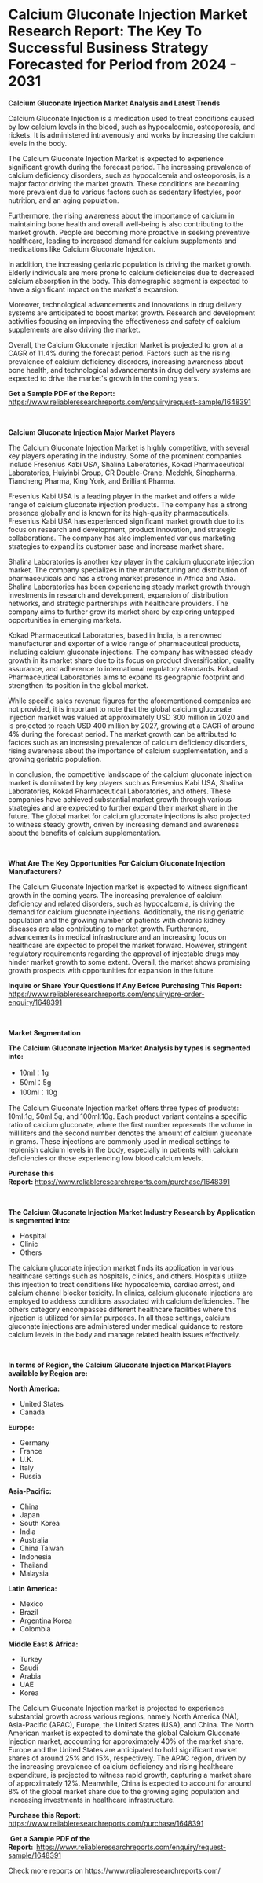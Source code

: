 <p><h1>Calcium Gluconate Injection Market Research Report: The Key To Successful Business Strategy Forecasted for Period from 2024 - 2031</h1></p><p><strong>Calcium Gluconate Injection Market Analysis and Latest Trends</strong></p>
<p><p>Calcium Gluconate Injection is a medication used to treat conditions caused by low calcium levels in the blood, such as hypocalcemia, osteoporosis, and rickets. It is administered intravenously and works by increasing the calcium levels in the body.</p><p>The Calcium Gluconate Injection Market is expected to experience significant growth during the forecast period. The increasing prevalence of calcium deficiency disorders, such as hypocalcemia and osteoporosis, is a major factor driving the market growth. These conditions are becoming more prevalent due to various factors such as sedentary lifestyles, poor nutrition, and an aging population.</p><p>Furthermore, the rising awareness about the importance of calcium in maintaining bone health and overall well-being is also contributing to the market growth. People are becoming more proactive in seeking preventive healthcare, leading to increased demand for calcium supplements and medications like Calcium Gluconate Injection.</p><p>In addition, the increasing geriatric population is driving the market growth. Elderly individuals are more prone to calcium deficiencies due to decreased calcium absorption in the body. This demographic segment is expected to have a significant impact on the market's expansion.</p><p>Moreover, technological advancements and innovations in drug delivery systems are anticipated to boost market growth. Research and development activities focusing on improving the effectiveness and safety of calcium supplements are also driving the market.</p><p>Overall, the Calcium Gluconate Injection Market is projected to grow at a CAGR of 11.4% during the forecast period. Factors such as the rising prevalence of calcium deficiency disorders, increasing awareness about bone health, and technological advancements in drug delivery systems are expected to drive the market's growth in the coming years.</p></p>
<p><strong>Get a Sample PDF of the Report:&nbsp;</strong> <a href="https://www.reliableresearchreports.com/enquiry/request-sample/1648391">https://www.reliableresearchreports.com/enquiry/request-sample/1648391</a></p>
<p>&nbsp;</p>
<p><strong>Calcium Gluconate Injection Major Market Players</strong></p>
<p><p>The Calcium Gluconate Injection Market is highly competitive, with several key players operating in the industry. Some of the prominent companies include Fresenius Kabi USA, Shalina Laboratories, Kokad Pharmaceutical Laboratories, Huiyinbi Group, CR Double-Crane, Medchk, Sinopharma, Tiancheng Pharma, King York, and Brilliant Pharma. </p><p>Fresenius Kabi USA is a leading player in the market and offers a wide range of calcium gluconate injection products. The company has a strong presence globally and is known for its high-quality pharmaceuticals. Fresenius Kabi USA has experienced significant market growth due to its focus on research and development, product innovation, and strategic collaborations. The company has also implemented various marketing strategies to expand its customer base and increase market share.</p><p>Shalina Laboratories is another key player in the calcium gluconate injection market. The company specializes in the manufacturing and distribution of pharmaceuticals and has a strong market presence in Africa and Asia. Shalina Laboratories has been experiencing steady market growth through investments in research and development, expansion of distribution networks, and strategic partnerships with healthcare providers. The company aims to further grow its market share by exploring untapped opportunities in emerging markets.</p><p>Kokad Pharmaceutical Laboratories, based in India, is a renowned manufacturer and exporter of a wide range of pharmaceutical products, including calcium gluconate injections. The company has witnessed steady growth in its market share due to its focus on product diversification, quality assurance, and adherence to international regulatory standards. Kokad Pharmaceutical Laboratories aims to expand its geographic footprint and strengthen its position in the global market.</p><p>While specific sales revenue figures for the aforementioned companies are not provided, it is important to note that the global calcium gluconate injection market was valued at approximately USD 300 million in 2020 and is projected to reach USD 400 million by 2027, growing at a CAGR of around 4% during the forecast period. The market growth can be attributed to factors such as an increasing prevalence of calcium deficiency disorders, rising awareness about the importance of calcium supplementation, and a growing geriatric population.</p><p>In conclusion, the competitive landscape of the calcium gluconate injection market is dominated by key players such as Fresenius Kabi USA, Shalina Laboratories, Kokad Pharmaceutical Laboratories, and others. These companies have achieved substantial market growth through various strategies and are expected to further expand their market share in the future. The global market for calcium gluconate injections is also projected to witness steady growth, driven by increasing demand and awareness about the benefits of calcium supplementation.</p></p>
<p>&nbsp;</p>
<p><strong>What Are The Key Opportunities For Calcium Gluconate Injection Manufacturers?</strong></p>
<p><p>The Calcium Gluconate Injection market is expected to witness significant growth in the coming years. The increasing prevalence of calcium deficiency and related disorders, such as hypocalcemia, is driving the demand for calcium gluconate injections. Additionally, the rising geriatric population and the growing number of patients with chronic kidney diseases are also contributing to market growth. Furthermore, advancements in medical infrastructure and an increasing focus on healthcare are expected to propel the market forward. However, stringent regulatory requirements regarding the approval of injectable drugs may hinder market growth to some extent. Overall, the market shows promising growth prospects with opportunities for expansion in the future.</p></p>
<p><strong>Inquire or Share Your Questions If Any Before Purchasing This Report:</strong> <a href="https://www.reliableresearchreports.com/enquiry/pre-order-enquiry/1648391">https://www.reliableresearchreports.com/enquiry/pre-order-enquiry/1648391</a></p>
<p>&nbsp;</p>
<p><strong>Market Segmentation</strong></p>
<p><strong>The Calcium Gluconate Injection Market Analysis by types is segmented into:</strong></p>
<p><ul><li>10ml：1g</li><li>50ml：5g</li><li>100ml：10g</li></ul></p>
<p><p>The Calcium Gluconate Injection market offers three types of products: 10ml:1g, 50ml:5g, and 100ml:10g. Each product variant contains a specific ratio of calcium gluconate, where the first number represents the volume in milliliters and the second number denotes the amount of calcium gluconate in grams. These injections are commonly used in medical settings to replenish calcium levels in the body, especially in patients with calcium deficiencies or those experiencing low blood calcium levels.</p></p>
<p><strong>Purchase this Report:&nbsp;</strong><a href="https://www.reliableresearchreports.com/purchase/1648391">https://www.reliableresearchreports.com/purchase/1648391</a></p>
<p>&nbsp;</p>
<p><strong>The Calcium Gluconate Injection Market Industry Research by Application is segmented into:</strong></p>
<p><ul><li>Hospital</li><li>Clinic</li><li>Others</li></ul></p>
<p><p>The calcium gluconate injection market finds its application in various healthcare settings such as hospitals, clinics, and others. Hospitals utilize this injection to treat conditions like hypocalcemia, cardiac arrest, and calcium channel blocker toxicity. In clinics, calcium gluconate injections are employed to address conditions associated with calcium deficiencies. The others category encompasses different healthcare facilities where this injection is utilized for similar purposes. In all these settings, calcium gluconate injections are administered under medical guidance to restore calcium levels in the body and manage related health issues effectively.</p></p>
<p>&nbsp;</p>
<p><strong>In terms of Region, the Calcium Gluconate Injection Market Players available by Region are:</strong></p>
<p>
    <p> <strong> North America: </strong>
        <ul>
            <li>United States</li>
            <li>Canada</li>
        </ul>
        </p> 
    <p> <strong> Europe: </strong>
        <ul>
            <li>Germany</li>
            <li>France</li>
            <li>U.K.</li>
            <li>Italy</li>
            <li>Russia</li>
        </ul>
        </p> 
    <p> <strong> Asia-Pacific: </strong>
        <ul>
            <li>China</li>
            <li>Japan</li>
            <li>South Korea</li>
            <li>India</li>
            <li>Australia</li>
            <li>China Taiwan</li>
            <li>Indonesia</li>
            <li>Thailand</li>
            <li>Malaysia</li>
        </ul>
        </p> 
    <p> <strong> Latin America: </strong>
        <ul>
            <li>Mexico</li>
            <li>Brazil</li>
            <li>Argentina Korea</li>
            <li>Colombia</li>
        </ul>
        </p> 
    <p> <strong> Middle East & Africa: </strong>
        <ul>
            <li>Turkey</li>
            <li>Saudi</li>
            <li>Arabia</li>
            <li>UAE</li>
            <li>Korea</li>
        </ul>
    </p>
    </p>
<p><p>The Calcium Gluconate Injection market is projected to experience substantial growth across various regions, namely North America (NA), Asia-Pacific (APAC), Europe, the United States (USA), and China. The North American market is expected to dominate the global Calcium Gluconate Injection market, accounting for approximately 40% of the market share. Europe and the United States are anticipated to hold significant market shares of around 25% and 15%, respectively. The APAC region, driven by the increasing prevalence of calcium deficiency and rising healthcare expenditure, is projected to witness rapid growth, capturing a market share of approximately 12%. Meanwhile, China is expected to account for around 8% of the global market share due to the growing aging population and increasing investments in healthcare infrastructure.</p></p>
<p><strong>Purchase this Report: </strong><a href="https://www.reliableresearchreports.com/purchase/1648391">https://www.reliableresearchreports.com/purchase/1648391</a></p>
<p>&nbsp;<strong>Get a Sample PDF of the Report:&nbsp;&nbsp;</strong><a href="https://www.reliableresearchreports.com/enquiry/request-sample/1648391">https://www.reliableresearchreports.com/enquiry/request-sample/1648391</a></p>
<p><strong></strong></p>
<p>Check more reports on https://www.reliableresearchreports.com/</p>